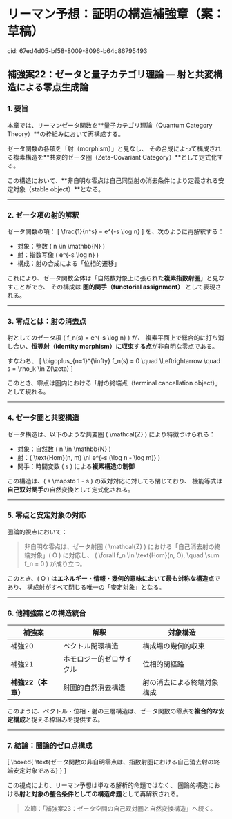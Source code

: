 # リーマン予想：証明の構造補強章（案：草稿）

cid: 67ed4d05-bf58-8009-8096-b64c86795493

## 補強案22：ゼータと量子カテゴリ理論 — 射と共変構造による零点生成論

### 1. 要旨

本章では、リーマンゼータ関数を**量子カテゴリ理論（Quantum Category Theory）**の枠組みにおいて再構成する。

ゼータ関数の各項を「射（morphism）」と見なし、
その合成によって構成される複素構造を**共変的ゼータ圏（Zeta-Covariant Category）**として定式化する。

この構造において、**非自明な零点は自己同型射の消去条件により定義される安定対象（stable object）**となる。

---

### 2. ゼータ項の射的解釈

ゼータ関数の項：
\[ \frac{1}{n^s} = e^{-s \log n} \]
を、次のように再解釈する：

- 対象：整数 \( n \in \mathbb{N} \)
- 射：指数写像 \( e^{-s \log n} \)
- 構成：射の合成による「位相的遷移」

これにより、ゼータ関数全体は「自然数対象上に張られた**複素指数射圏**」と見なすことができ、
その構成は **圏的関手（functorial assignment）** として表現される。

---

### 3. 零点とは：射の消去点

射としてのゼータ項 \( f_n(s) = e^{-s \log n} \) が、
複素平面上で総合的に打ち消し合い、**恒等射（identity morphism）に収束する点**が非自明な零点である。

すなわち、
\[ \bigoplus_{n=1}^{\infty} f_n(s) = 0 \quad \Leftrightarrow \quad s = \rho_k \in Z(\zeta) \]

このとき、零点は圏内における「射の終端点（terminal cancellation object）」として現れる。

---

### 4. ゼータ圏と共変構造

ゼータ構造は、以下のような共変圏 \( \mathcal{Z} \) により特徴づけられる：

- 対象：自然数 \( n \in \mathbb{N} \)
- 射：\( \text{Hom}(n, m) \ni e^{-s (\log n - \log m)} \)
- 関手：時間変数 \( s \) による**複素構造の制御**

この構造は、\( s \mapsto 1 - s \) の双対対応に対しても閉じており、
機能等式は**自己双対関手**の自然変換として定式化される。

---

### 5. 零点と安定対象の対応

圏論的視点において：

> 非自明な零点は、ゼータ射圏 \( \mathcal{Z} \) における「自己消去射の終端対象」\( O \) に対応し、
> \( \forall f_n \in \text{Hom}(n, O), \quad \sum f_n = 0 \) が成り立つ。

このとき、\( O \) は**エネルギー・情報・幾何的意味において最も対称な構造点**であり、
構成射がすべて閉じる唯一の「安定対象」となる。

---

### 6. 他補強案との構造統合

| 補強案 | 解釈 | 対象構造 |
|--------|------|-------------|
| 補強20 | ベクトル閉環構造 | 構成場の幾何的収束 |
| 補強21 | ホモロジー的ゼロサイクル | 位相的閉経路 |
| **補強22（本章）** | 射圏的自然消去構造 | 射の消去による終端対象構成 |

このように、ベクトル・位相・射の三層構造は、ゼータ関数の零点を**複合的な安定構成**と捉える枠組みを提供する。

---

### 7. 結論：圏論的ゼロ点構成

\[
\boxed{ \text{ゼータ関数の非自明零点は、指数射圏における自己消去射の終端安定対象である} }
\]

この視点により、リーマン予想は単なる解析的命題ではなく、
圏論的構造における**射と対象の整合条件としての構造命題**として再解釈される。

> 次節：「補強案23：ゼータ空間の自己双対圏と自然変換構造」へ続く。
